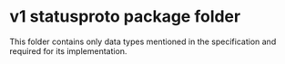 # v1 statusproto package folder

This folder contains only data types mentioned in the specification and required for its implementation.
